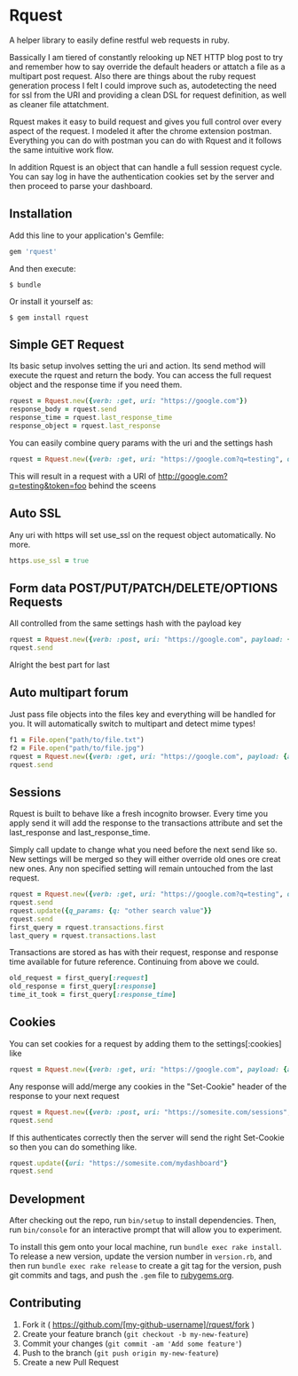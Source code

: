 # Rquest

A helper library to easily define restful web requests in ruby.

Bassically I am tiered of constantly relooking up NET HTTP blog post to try and remember how to say override the default headers or attatch a file as a multipart post request. Also there are things about the ruby request generation process I felt I could improve such as, autodetecting the need for ssl from the URI and providing a clean DSL for request definition, as well as cleaner file attatchment.

Rquest makes it easy to build request and gives you full control over every aspect of the request. I modeled it after the chrome extension postman. Everything you can do with postman you can do with Rquest and it follows the same intuitive work flow.

In addition Rquest is an object that can handle a full session request cycle. You can say log in have the authentication cookies set by the server and then proceed to parse your dashboard.

## Installation

Add this line to your application's Gemfile:

```ruby
gem 'rquest'
```

And then execute:

    $ bundle

Or install it yourself as:

    $ gem install rquest

## Simple GET Request

Its basic setup involves setting the uri and action. Its send method will execute the rquest and return the body. You can access the full request object and the response time if you need them.

```ruby
rquest = Rquest.new({verb: :get, uri: "https://google.com"})
response_body = rquest.send
response_time = rquest.last_response_time
response_object = rquest.last_response
```

You can easily combine query params with the uri and the settings hash

```ruby
rquest = Rquest.new({verb: :get, uri: "https://google.com?q=testing", q_params: {token: "foo"}})
```

This will result in a request with a URI of http://google.com?q=testing&token=foo behind the sceens

## Auto SSL
Any uri with https will set use_ssl on the request object automatically. No more.

```ruby
https.use_ssl = true
```

## Form data POST/PUT/PATCH/DELETE/OPTIONS Requests

All controlled from the same settings hash with the payload key

```ruby
rquest = Rquest.new({verb: :post, uri: "https://google.com", payload: {a_field: "stuff", another_field: "more stuff"} })
rquest.send
```

Alright the best part for last

## Auto multipart forum

Just pass file objects into the files key and everything will be handled for you. It will automatically switch to multipart and detect mime types!

```ruby
f1 = File.open("path/to/file.txt")
f2 = File.open("path/to/file.jpg")
rquest = Rquest.new({verb: :get, uri: "https://google.com", payload: {a_field: "stuff", another_field: "more stuff"}, files: {file_field_1: f1, file_field_2: f2} })
rquest.send
```

## Sessions

Rquest is built to behave like a fresh incognito browser. Every time you apply send it will add the response to the transactions attribute and set the last_response and last_response_time.

Simply call update to change what you need before the next send like so. New settings will be merged so they will either override old ones ore creat new ones. Any non specified setting will remain untouched from the last request.

```ruby
rquest = Rquest.new({verb: :get, uri: "https://google.com?q=testing", q_params: {token: "foo"}})
rquest.send
rquest.update({q_params: {q: "other search value"}}
rquest.send
first_query = rquest.transactions.first
last_query = rquest.transactions.last
```

Transactions are stored as has with their request, response and response time available for future reference. Continuing from above we could.

```ruby
old_request = first_query[:request]
old_response = first_query[:response]
time_it_took = first_query[:response_time]
```

## Cookies

You can set cookies for a request by adding them to the settings[:cookies] like

```ruby
rquest = Rquest.new({verb: :get, uri: "https://google.com", payload: {a_field: "stuff", another_field: "more stuff"}, cookies: {"MySpecialCookie" => "SomeSuperSecretValue"} })
```

Any response will add/merge any cookies in the "Set-Cookie" header of the response to your next request

```ruby
rquest = Rquest.new({verb: :post, uri: "https://somesite.com/sessions", payload: {username: "foobar", password: "SuperSecret"}})
rquest.send
```
If this authenticates correctly then the server will send the right Set-Cookie so then you can do something like.

```ruby
rquest.update({uri: "https://somesite.com/mydashboard"}
rquest.send
```

## Development

After checking out the repo, run `bin/setup` to install dependencies. Then, run `bin/console` for an interactive prompt that will allow you to experiment.

To install this gem onto your local machine, run `bundle exec rake install`. To release a new version, update the version number in `version.rb`, and then run `bundle exec rake release` to create a git tag for the version, push git commits and tags, and push the `.gem` file to [rubygems.org](https://rubygems.org).

## Contributing

1. Fork it ( https://github.com/[my-github-username]/rquest/fork )
2. Create your feature branch (`git checkout -b my-new-feature`)
3. Commit your changes (`git commit -am 'Add some feature'`)
4. Push to the branch (`git push origin my-new-feature`)
5. Create a new Pull Request
